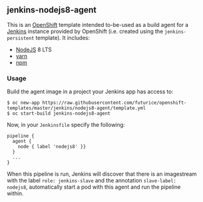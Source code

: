 ## jenkins-nodejs8-agent

This is an [OpenShift][openshift] template intended to-be-used as a
build agent for a [Jenkins][jenkins] instance provided by OpenShift (i.e.
created using the `jenkins-persistent` template). It includes:

- [NodeJS][nodejs] 8 LTS
- [yarn][yarn]
- [npm][npm]

[openshift]: https://openshift.com
[jenkins]: https://jenkins.io/
[nodejs]: https://nodejs.org/en/
[yarn]: https://yarnpkg.com/en/
[npm]: https://www.npmjs.com/

### Usage

Build the agent image in a project your Jenkins app has access to:

```
$ oc new-app https://raw.githubusercontent.com/futurice/openshift-templates/master/jenkins/nodejs8-agent/template.yml
$ oc start-build jenkins-nodejs8-agent
```

Now, in your `Jenkinsfile` specify the following:

```
pipeline {
  agent {
    node { label 'nodejs8' }}
  }
  ...
}
```

When this pipeline is run, Jenkins will discover that there is an imagestream
with the label `role: jenkins-slave` and the annotation `slave-label: nodejs8`,
automatically start a pod with this agent and run the pipeline within.
